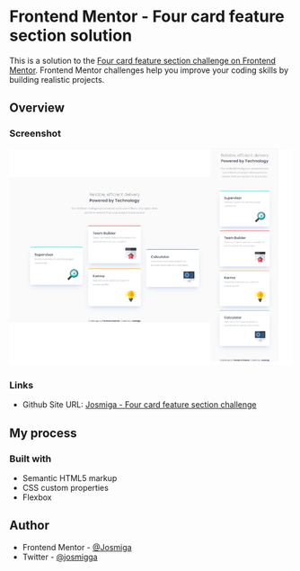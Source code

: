 # Frontend Mentor - Four card feature section solution


This is a solution to the [Four card feature section challenge on Frontend Mentor](https://www.frontendmentor.io/challenges/four-card-feature-section-weK1eFYK). Frontend Mentor challenges help you improve your coding skills by building realistic projects. 

## Overview
### Screenshot
![alt text](./images/readmeImage.png)

### Links
- Github Site URL: [Josmiga - Four card feature section challenge](https://josmiga.github.io/four-card-feature-section-master/)

## My process
### Built with
- Semantic HTML5 markup
- CSS custom properties
- Flexbox

## Author
- Frontend Mentor - [@Josmiga](https://www.frontendmentor.io/profile/Josmiga)
- Twitter - [@josmigga](https://www.twitter.com/josmigga)
